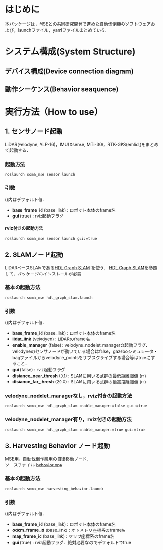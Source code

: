 # はじめに
本パッケージは，MSEとの共同研究開発で進めた自動伐倒機のソフトウェアおよび，launchファイル，yamlファイルまとめている．

# システム構成(System Structure)
## デバイス構成(Device connection diagram)
## 動作シーケンス(Behavior seaquence)

# 実行方法（How to use）
## 1. __センサノード起動__  
LiDAR(velodyne, VLP-16)，IMU(Xsense, MTi-30)，RTK-GPS(emlid,)をまとめて起動する．  
### **起動方法**  
```
roslaunch soma_mse sensor.launch
```
### **引数**  
()内はデフォルト値． 
  * __base_frame_id__ (base_link) : ロボット本体のframe名
  * __gui__ (true) : rviz起動フラグ

#### rviz付きの起動方法
```
roslaunch soma_mse sensor.launch gui:=true
```

## 2. __SLAMノード起動__
LiDARベースSLAMである[HDL Graph SLAM](https://github.com/koide3/hdl_graph_slam) を使う．
[HDL Graph SLAM](https://github.com/koide3/hdl_graph_slam)を参照して，パッケージのインストールが必要．

### __基本の起動方法__  
```
roslaunch soma_mse hdl_graph_slam.launch
```

### __引数__  
()内はデフォルト値． 
* __base_frame_id__ (base_link) : ロボット本体のframe名
* __lidar_link__ (velodyen) : LiDARのframe名
* __enable_manager__ (false) : velodyne_nodelet_managerの起動フラグ．velodyneのセンサノードが動いている場合はfalse，gazeboシミュレータ・bagファイルからvelodyne_pointsをサブスクライブする場合等はtrueにすること．
* __gui__ (false) : rviz起動フラグ
* __distance_near_thresh__ (0.1) : SLAMに用いる点群の最低距離閾値 (m)
* __distance_far_thresh__ (20.0) : SLAMに用いる点群の最高距離閾値 (m)
### velodyne_nodelet_managerなし，rviz付きの起動方法
```
roslaunch soma_mse hdl_graph_slam enable_manager:=false gui:=true
```
### velodyne_nodelet_manager有り，rviz付きの起動方法
```
roslaunch soma_mse hdl_graph_slam enable_manager:=true gui:=true
```

## 3. __Harvesting Behavior ノード起動__  
MSE用，自動伐倒作業用の自律移動ノード．  
ソースファイル [behavior.cpp](./src/node/behavior_node.cpp)

### __基本の起動方法__ 
```
roslaunch soma_mse harvesting_behavior.launch
```

### __引数__  
()内はデフォルト値．
* __base_frame_id__ (base_link) : ロボット本体のframe名
* __odom_frame_id__ (base_link) : オドメトリ座標系のframe名
* __map_frame_id__ (base_link) : マップ座標系のframe名
* __gui__ (true) : rviz起動フラグ．絶対必要なのでデフォルトでtrue